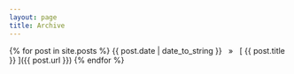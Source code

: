 ```yaml
---
layout: page
title: Archive
---
```


{% for post in site.posts %}
  {{ post.date | date_to_string }} &nbsp;&nbsp;&raquo;&nbsp;&nbsp; [ {{ post.title }} ]({{ post.url }})
{% endfor %}

